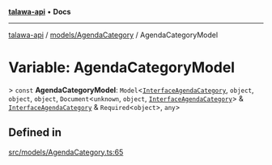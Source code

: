 [**talawa-api**](../../../README.md) • **Docs**

***

[talawa-api](../../../modules.md) / [models/AgendaCategory](../README.md) / AgendaCategoryModel

# Variable: AgendaCategoryModel

\> `const` **AgendaCategoryModel**: `Model`\<[`InterfaceAgendaCategory`](../interfaces/InterfaceAgendaCategory.md), `object`, `object`, `object`, `Document`\<`unknown`, `object`, [`InterfaceAgendaCategory`](../interfaces/InterfaceAgendaCategory.md)\> & [`InterfaceAgendaCategory`](../interfaces/InterfaceAgendaCategory.md) & `Required`\<`object`\>, `any`\>

## Defined in

[src/models/AgendaCategory.ts:65](https://github.com/PalisadoesFoundation/talawa-api/blob/7fc9f13527dc6ead651f268e58527dcc279b95bc/src/models/AgendaCategory.ts#L65)
